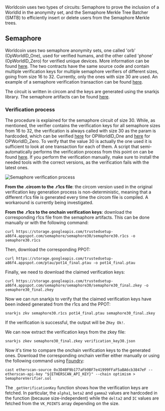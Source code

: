 Worldcoin uses two types of circuits: Semaphore to prove the inclusion of a WorldId in the anonymity set, and the Semaphore Merkle Tree Batcher (SMTB) to efficiently insert or delete users from the Semaphore Merkle trees.

## Semaphore

Worldcoin uses two semaphore anonymity sets, one called 'orb' (OpWorldID_One), used for verified humans, and the other called 'phone' (OpWorldID_Zero) for verified unique devices. More information can be found [here](https://docs.world.org/world-id/concepts). The two contracts have the same source code and contain multiple verification keys for multiple semaphore verifiers of different sizes, going from size 16 to 32. Currently, only the ones with size 30 are used. An example of a semaphore verification transaction can be found [here](https://app.blocksec.com/explorer/tx/optimism/0xfe3821e05483c290300d9da497fcf9720e3a7369a1b483786faa28fd694ce2b7?line=8).

The circuit is written in circom and the keys are generated using the snarkjs library. The semaphore artifacts can be found [here](https://storage.googleapis.com/trustedsetup-a86f4.appspot.com/semaphore/semaphore_top_index.html).

### Verification process

The procedure is explained for the semaphore circuit of size 30. While, as mentioned, the verifier contains the verification keys for all semaphore sizes from 16 to 32, the verification is always called with size 30 as the param is hardcoded, which can be verified [here](https://optimistic.etherscan.io/address/0xB3E7771a6e2d7DD8C0666042B7a07C39b938eb7d#code#F2#L24) for OPWorldID_One and [here](https://optimistic.etherscan.io/address/0x42FF98C4E85212a5D31358ACbFe76a621b50fC02#code#F2#L26) for OPWorldID_Zero. To verify that the value 30 is actually the one used it is sufficient to look at one transaction for each of them. A script that semi-automatically performs the verification process from this point on can be found [here](https://github.com/lucadonnoh/WLD-vkeys-verifier/tree/main). If you perform the verification manually, make sure to install the needed tools with the correct versions, as the verification fails with the latest ones.

![Semaphore verification process](/images/zk-catalog/semaphore-verification.png)

**From the .circom to the .r1cs file**: the circom version used in the original verification key generation process is non-deterministic, meaning that a different r1cs file is generated every time the circom file is compiled. A workaround is currently being investigated.

**From the .r1cs to the onchain verification keys**: download the corresponding r1cs file from the semaphore artifacts. This can be done manually or with the following command:

`curl https://storage.googleapis.com/trustedsetup-a86f4.appspot.com/semaphore/semaphore30/semaphore30.r1cs -o semaphore30.r1cs`

Then, download the corresponding PPOT:

`curl https://storage.googleapis.com/trustedsetup-a86f4.appspot.com/ptau/pot14_final.ptau -o pot14_final.ptau`

Finally, we need to download the claimed verification keys:

`curl https://storage.googleapis.com/trustedsetup-a86f4.appspot.com/semaphore/semaphore30/semaphore30_final.zkey -o semaphore30_final.zkey`

Now we can run snarkjs to verify that the claimed verification keys have been indeed generated from the r1cs and the PPOT:

`snarkjs zkv semaphore30.r1cs pot14_final.ptau semaphore30_final.zkey`

If the verification is successful, the output will be `ZKey Ok!`.

We can now extract the verification keys from the zkey file:

`snarkjs zkev semaphore30_final.zkey verification_key30.json`

Now it's time to compare the onchain verification keys to the generated ones. Download the corresponding onchain verifier either manually or using the following command using [Foundry](https://book.getfoundry.sh/):

`cast etherscan-source 0x3D40F9b177aFb9BF7e41999FFaF5aBA6cb3847eF --etherscan-api-key "${ETHERSCAN_API_KEY}" --chain optimism > SemaphoreVerifier.sol`

The `_getVerificationKey` function shows how the verification keys are fetched. In particular, the `alpha1`, `beta2` and `gamma2` values are hardcoded in the function (because size-independent) while the `delta2` and `IC` values are fetched from the `VK_POINTS` array depending on the size.
